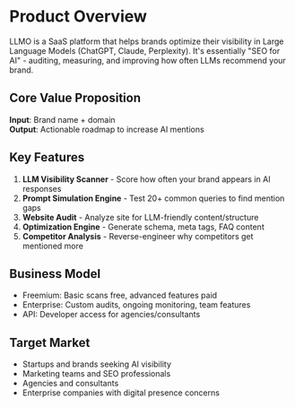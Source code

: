 # Product Overview

LLMO is a SaaS platform that helps brands optimize their visibility in Large Language Models (ChatGPT, Claude, Perplexity). It's essentially "SEO for AI" - auditing, measuring, and improving how often LLMs recommend your brand.

## Core Value Proposition
**Input**: Brand name + domain  
**Output**: Actionable roadmap to increase AI mentions

## Key Features
1. **LLM Visibility Scanner** - Score how often your brand appears in AI responses
2. **Prompt Simulation Engine** - Test 20+ common queries to find mention gaps  
3. **Website Audit** - Analyze site for LLM-friendly content/structure
4. **Optimization Engine** - Generate schema, meta tags, FAQ content
5. **Competitor Analysis** - Reverse-engineer why competitors get mentioned more

## Business Model
- Freemium: Basic scans free, advanced features paid
- Enterprise: Custom audits, ongoing monitoring, team features
- API: Developer access for agencies/consultants

## Target Market
- Startups and brands seeking AI visibility
- Marketing teams and SEO professionals
- Agencies and consultants
- Enterprise companies with digital presence concerns